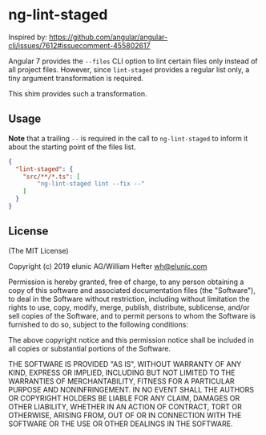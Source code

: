 # ng-lint-staged

Inspired by: https://github.com/angular/angular-cli/issues/7612#issuecomment-455802617

Angular 7 provides the `--files` CLI option to lint certain files only instead of all project files.
However, since `lint-staged` provides a regular list only, a tiny argument transformation is required.

This shim provides such a transformation.


## Usage

**Note** that a trailing `--` is required in the call to `ng-lint-staged` to inform it about the starting point of
the files list.

```json
{
  "lint-staged": {
    "src/**/*.ts": [
        "ng-lint-staged lint --fix --"
    ]
  }
}
```


## License

(The MIT License)

Copyright (c) 2019 elunic AG/William Hefter <wh@elunic.com>

Permission is hereby granted, free of charge, to any person obtaining a copy
of this software and associated documentation files (the "Software"), to deal
in the Software without restriction, including without limitation the rights
to use, copy, modify, merge, publish, distribute, sublicense, and/or sell
copies of the Software, and to permit persons to whom the Software is
furnished to do so, subject to the following conditions:

The above copyright notice and this permission notice shall be included in all
copies or substantial portions of the Software.

THE SOFTWARE IS PROVIDED "AS IS", WITHOUT WARRANTY OF ANY KIND, EXPRESS OR
IMPLIED, INCLUDING BUT NOT LIMITED TO THE WARRANTIES OF MERCHANTABILITY,
FITNESS FOR A PARTICULAR PURPOSE AND NONINFRINGEMENT. IN NO EVENT SHALL THE
AUTHORS OR COPYRIGHT HOLDERS BE LIABLE FOR ANY CLAIM, DAMAGES OR OTHER
LIABILITY, WHETHER IN AN ACTION OF CONTRACT, TORT OR OTHERWISE, ARISING FROM,
OUT OF OR IN CONNECTION WITH THE SOFTWARE OR THE USE OR OTHER DEALINGS IN THE
SOFTWARE.
